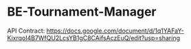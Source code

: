 # BE-Tournament-Manager

API Contract: https://docs.google.com/document/d/1q1YAFaY-KixrqoI4B7WfQU2LcsYB1gC8CAifsAczEuQ/edit?usp=sharing
